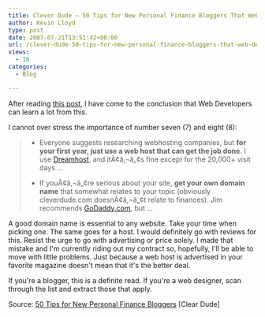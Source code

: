 ```yaml
---
title: Clever Dude – 50 Tips for New Personal Finance Bloggers That Web Designers Can Learn From
author: Kevin Lloyd
type: post
date: 2007-07-21T13:51:42+00:00
url: /clever-dude-50-tips-for-new-personal-finance-bloggers-that-web-designers-can-learn-from/
views:
  - 16
categories:
  - Blog

---
```

After reading [this post][1], I have come to the conclusion that Web Developers can learn a lot from this.

I cannot over stress the importance of number seven (7) and eight (8):

>   * Everyone suggests researching webhosting companies, but **for your first year, just use a web host that can get the job done**. I use <a href="http://www.dreamhost.com/" target="_blank">Dreamhost</a>, and itÃ¢â‚¬â„¢s fine except for the 20,000+ visit days ...
>
>   * If youÃ¢â‚¬â„¢re serious about your site, **get your own domain name** that somewhat relates to your topic (obviously cleverdude.com doesnÃ¢â‚¬â„¢t relate to finances). Jim recommends <a href="http://www.godaddy.com/" target="_blank">GoDaddy.com</a>, but ...

A good domain name is essential to any website. Take your time when picking one. The same goes for a host. I would definitely go with reviews for this. Resist the urge to go with advertising or price solely. I made that mistake and I'm currently riding out my contract so, hopefully, I'll be able to move with little problems. Just because a web host is advertised in your favorite magazine doesn't mean that it's the better deal.

If you're a blogger, this is a definite read. If you're a web designer, scan through the list and extract those that apply.

Source: [50 Tips for New Personal Finance Bloggers][1] [Clear Dude]

 [1]: http://www.cleverdude.com/articles/finances/50-tips-for-new-personal-finance-bloggers/